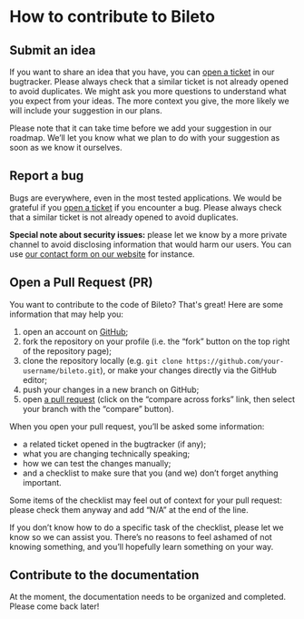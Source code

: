# How to contribute to Bileto

## Submit an idea

If you want to share an idea that you have, you can [open a ticket](https://github.com/Probesys/bileto/issues) in our bugtracker.
Please always check that a similar ticket is not already opened to avoid duplicates.
We might ask you more questions to understand what you expect from your ideas.
The more context you give, the more likely we will include your suggestion in our plans.

Please note that it can take time before we add your suggestion in our roadmap.
We’ll let you know what we plan to do with your suggestion as soon as we know it ourselves.

## Report a bug

Bugs are everywhere, even in the most tested applications.
We would be grateful if you [open a ticket](https://github.com/Probesys/bileto/issues) if you encounter a bug.
Please always check that a similar ticket is not already opened to avoid duplicates.

**Special note about security issues:** please let we know by a more private channel to avoid disclosing information that would harm our users.
You can use [our contact form on our website](https://www.probesys.com/contact) for instance.

## Open a Pull Request (<abbr>PR</abbr>)

You want to contribute to the code of Bileto? That's great!
Here are some information that may help you:

1. open an account on [GitHub](https://github.com);
2. fork the repository on your profile (i.e. the “fork” button on the top right of the repository page);
3. clone the repository locally (e.g. `git clone https://github.com/your-username/bileto.git`), or make your changes directly via the GitHub editor;
4. push your changes in a new branch on GitHub;
5. open [a pull request](https://github.com/Probesys/bileto/compare) (click on the “compare across forks” link, then select your branch with the “compare” button).

When you open your pull request, you’ll be asked some information:

- a related ticket opened in the bugtracker (if any);
- what you are changing technically speaking;
- how we can test the changes manually;
- and a checklist to make sure that you (and we) don’t forget anything important.

Some items of the checklist may feel out of context for your pull request: please check them anyway and add “N/A” at the end of the line.

If you don’t know how to do a specific task of the checklist, please let we know so we can assist you.
There’s no reasons to feel ashamed of not knowing something, and you’ll hopefully learn something on your way.

## Contribute to the documentation

At the moment, the documentation needs to be organized and completed. Please come back later!
